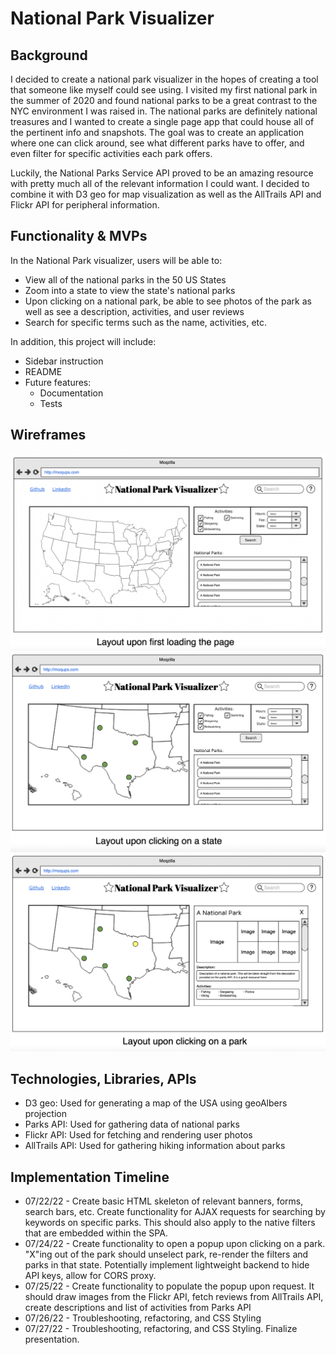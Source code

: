 # National Park Visualizer

## Background

I decided to create a national park visualizer in the hopes of creating a tool that someone like myself could see using. I visited my first national park in the summer of 2020 and found national parks to be a great contrast to the NYC environment I was raised in. The national parks are definitely national treasures and I wanted to create a single page app that could house all of the pertinent info and snapshots. The goal was to create an application where one can click around, see what different parks have to offer, and even filter for specific activities each park offers.

Luckily, the National Parks Service API proved to be an amazing resource with pretty much all of the relevant information I could want. I decided to combine it with D3 geo for map visualization as well as the AllTrails API and Flickr API for peripheral information.

## Functionality & MVPs
In the National Park visualizer, users will be able to:
- View all of the national parks in the 50 US States
- Zoom into a state to view the state's national parks
- Upon clicking on a national park, be able to see photos of the park as well as see a description, activities, and user reviews
- Search for specific terms such as the name, activities, etc.

In addition, this project will include:
- Sidebar instruction
- README
- Future features:
    - Documentation
    - Tests

## Wireframes
![Layout upon first loading the page](/wireframes/wireframe_1.png?raw=true)
![Layout upon clicking on a state](/wireframes/wireframe_2.png?raw=true)
![Layout upon clicking on a park](/wireframes/wireframe_3.png?raw=true)

## Technologies, Libraries, APIs
- D3 geo: Used for generating a map of the USA using geoAlbers projection
- Parks API: Used for gathering data of national parks
- Flickr API: Used for fetching and rendering user photos 
- AllTrails API: Used for gathering hiking information about parks

## Implementation Timeline
- 07/22/22 - Create basic HTML skeleton of relevant banners, forms, search bars, etc. Create functionality for AJAX requests for searching by keywords on specific parks. This should also apply to the native filters that are embedded within the SPA.
- 07/24/22 - Create functionality to open a popup upon clicking on a park. "X"ing out of the park should unselect park, re-render the filters and parks in that state. Potentially implement lightweight backend to hide API keys, allow for CORS proxy.
- 07/25/22 - Create functionality to populate the popup upon request. It should draw images from the Flickr API, fetch reviews from AllTrails API, create descriptions and list of activities from Parks API
- 07/26/22 - Troubleshooting, refactoring, and CSS Styling
- 07/27/22 - Troubleshooting, refactoring, and CSS Styling. Finalize presentation.
